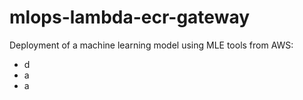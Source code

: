 # mlops-lambda-ecr-gateway
Deployment of a machine learning model using MLE tools from AWS:
- d
- a
- a
